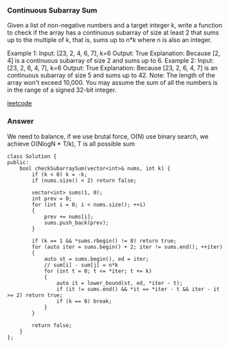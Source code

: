 ### Continuous Subarray Sum
Given a list of non-negative numbers and a target integer k, write a function to check if the array has a continuous subarray of size at least 2 that sums up to the multiple of k, that is, sums up to n*k where n is also an integer.

Example 1:
Input: [23, 2, 4, 6, 7],  k=6
Output: True
Explanation: Because [2, 4] is a continuous subarray of size 2 and sums up to 6.
Example 2:
Input: [23, 2, 6, 4, 7],  k=6
Output: True
Explanation: Because [23, 2, 6, 4, 7] is an continuous subarray of size 5 and sums up to 42.
Note:
The length of the array won't exceed 10,000.
You may assume the sum of all the numbers is in the range of a signed 32-bit integer.

[leetcode](https://leetcode.com/problems/continuous-subarray-sum/description/)

### Answer

We need to balance, if we use brutal force, O(N)
use binary search, we achieve O(NlogN * T/k), T is all possible sum 

	class Solution {
	public:
	    bool checkSubarraySum(vector<int>& nums, int k) {
	        if (k < 0) k = -k;
	        if (nums.size() < 2) return false;
	        
	        vector<int> sums(1, 0);
	        int prev = 0;
	        for (int i = 0; i < nums.size(); ++i)
	        {
	            prev += nums[i];
	            sums.push_back(prev);
	        }
	        
	        if (k == 1 && *sums.rbegin() != 0) return true;
	        for (auto iter = sums.begin() + 2; iter != sums.end(); ++iter)
	        {
	            auto st = sums.begin(), ed = iter;
	            // sum[i] - sum[j] = n*k
	            for (int t = 0; t <= *iter; t += k)
	            {
	                auto it = lower_bound(st, ed, *iter - t);
	                if (it != sums.end() && *it == *iter - t && iter - it >= 2) return true;
	                if (k == 0) break;
	            }
	        }
	        
	        return false;
	    }
	};